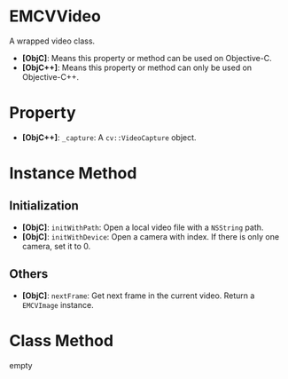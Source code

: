# EMCVVideo

A wrapped video class.

- **[ObjC]**: Means this property or method can be used on Objective-C.
- **[ObjC++]**: Means this property or method can only be used on Objective-C++.

# Property

- **[ObjC++]**: `_capture`: A `cv::VideoCapture` object.

# Instance Method

## Initialization

- **[ObjC]**: `initWithPath`: Open a local video file with a `NSString` path.
- **[ObjC]**: `initWithDevice`: Open a camera with index. If there is only one camera, set it to 0.

## Others

- **[ObjC]**: `nextFrame`: Get next frame in the current video. Return a `EMCVImage` instance.

# Class Method

empty